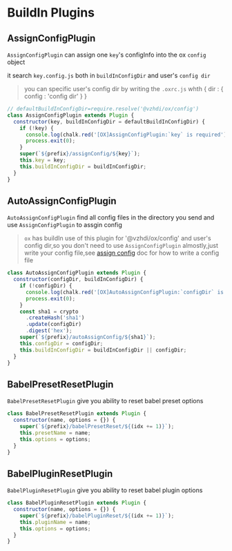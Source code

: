 # BuildIn Plugins

## AssignConfigPlugin

`AssignConfigPlugin` can assign one `key`'s configInfo into the ox `config` object

it search `key.config.js` both in `buildInConfigDir` and user's `config dir`

> you can specific user's config dir by writing the `.oxrc.js` whth { dir : { config : 'config dir' } }

```js
// defaultBuildInConfigDir=require.resolve('@vzhdi/ox/config')
class AssignConfigPlugin extends Plugin {
  constructor(key, buildInConfigDir = defaultBuildInConfigDir) {
    if (!key) {
      console.log(chalk.red('[OX]AssignConfigPlugin:`key` is required'));
      process.exit(0);
    }
    super(`${prefix}/assignConfig/${key}`);
    this.key = key;
    this.buildInConfigDir = buildInConfigDir;
  }
}
```

## AutoAssignConfigPlugin

`AutoAssignConfigPlugin` find all config files in the directory you send and use `AssignConfigPlugin` to assgin config

> `ox` has buildIn use of this plugin for '@vzhdi/ox/config' and user's config dir,so you don't need to use `AssignConfigPlugin` almostly,just write your config file,see [assign config](./assign-config.md) doc for how to write a config file

```js
class AutoAssignConfigPlugin extends Plugin {
  constructor(configDir, buildInConfigDir) {
    if (!configDir) {
      console.log(chalk.red('[OX]AutoAssignConfigPlugin:`configDir` is required'));
      process.exit(0);
    }
    const sha1 = crypto
      .createHash('sha1')
      .update(configDir)
      .digest('hex');
    super(`${prefix}/autoAssignConfig/${sha1}`);
    this.configDir = configDir;
    this.buildInConfigDir = buildInConfigDir || configDir;
  }
}
```

## BabelPresetResetPlugin

`BabelPresetResetPlugin` give you ability to reset babel preset options

```js
class BabelPresetResetPlugin extends Plugin {
  constructor(name, options = {}) {
    super(`${prefix}/babelPresetReset/${(idx += 1)}`);
    this.presetName = name;
    this.options = options;
  }
}
```

## BabelPluginResetPlugin

`BabelPluginResetPlugin` give you ability to reset babel plugin options

```js
class BabelPluginResetPlugin extends Plugin {
  constructor(name, options = {}) {
    super(`${prefix}/babelPluginReset/${(idx += 1)}`);
    this.pluginName = name;
    this.options = options;
  }
}
```
